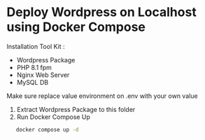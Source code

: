 # Deploy Wordpress on Localhost using Docker Compose

Installation Tool Kit :

- Wordpress Package
- PHP 8.1 fpm
- Nginx Web Server
- MySQL DB

Make sure replace value environment on .env with your own value

1. Extract Wordpress Package to this folder
2. Run Docker Compose Up
```bash
   docker compose up -d
```
